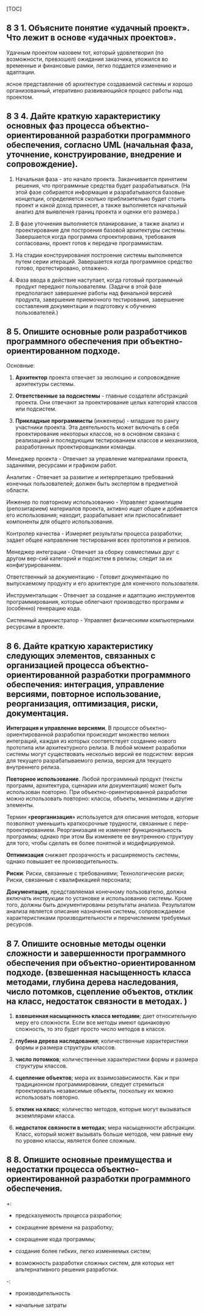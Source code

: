[TOC]



## 8 3 1. Объясните понятие «удачный проект». Что лежит в основе «удачных проектов».

Удачным проектом назовем тот, который удовлетворил (по возможности, превзошел) ожидания заказчика, уложился во временные и финансовые рамки, легко поддается изменению и адаптации.

ясное представление об архитектуре создаваемой системы и хорошо организованный, итеративно развивающийся процесс работы над проектом.



## 8 3 4. Дайте краткую характеристику основных фаз процесса объектно-ориентированной разработки программного обеспечения, согласно UML (начальная фаза, уточнение, конструирование, внедрение и сопровождение).

1. Начальная фаза - это начало проекта. Заканчивается принятием решения, что программные средства будет разрабатываться. (На этой фазе собирается информация и разрабатываются базовые концепции, определяется сколько приблизительно будет стоить проект и какой доход принесет, а также выполняется начальный анализ для выявления границ проекта и оценки его размера.)

2. В фазе уточнения выполняется планирование, а также анализ и проектирование для построения базовой архитектуры системы. Завершается когда программа спроектирована, требования согласованы, проект готов к передаче программистам.

3. На стадии конструирования построение системы выполняется путем серии итераций.  Завершается когда программное средство готово, протестировано, отлажено.

4. Фаза ввода в действие наступает, когда готовый программный продукт передают пользователям. (Задачи в этой фазе предполагают завершение работы над финальной версией продукта, завершение приемочного тестирования, завершение составления документации и подготовку к обучению пользователей.)



## 8 5. Опишите основные роли разработчиков программного обеспечения при объектно-ориентированном подходе.

Основные:

1. **Архитектор** проекта отвечает за эволюцию и сопровождение архитектуры системы.

2. **Ответственные за подсистемы** - главные создатели абстракций проекта. Они отвечают за проектирование целых категорий классов или подсистем.

3. **Прикладные программисты** (инженеры) - младшие по рангу участники проекта. Эта деятельность может включать в себя проектирование некоторых классов, но в основном связана с реализацией и последующим тестированием классов и механизмов, разработанных проектировщиками команды.

Менеджер проекта - Отвечает за управление материалами проекта, заданиями, ресурсами и графиком работ.

Аналитик - Отвечает за развитие и интерпретацию требований конечных пользователей; должен быть экспертом в предметной области.

Инженер по повторному использованию - Управляет хранилищем (репозитарием) материалов проекта, активно ищет общее и добивается его использования; находит, разрабатывает или приспосабливает компоненты для общего использования.

Контролер качества - Измеряет результаты процесса разработки; задает общее направление тестирования всех прототипов и релизов.

Менеджер интеграции - Отвечает за сборку совместимых друг с другом вер-сий категорий и подсистем в релизы; следит за их конфигурированием.

Ответственный за документацию - Готовит документацию по выпускаемому продукту и его архитектуре для конечного пользователя.

Инструментальщик - Отвечает за создание и адаптацию инструментов программирования, которые облегчают производство программ и (особенно) генерацию кода.

Системный администратор - Управляет физическими компьютерными ресурсами в проекте.



## 8 6. Дайте краткую характеристику следующих элементов, связанных с организацией процесса объектно-ориентированной разработки программного обеспечения: интеграция, управление версиями, повторное использование, реорганизация, оптимизация, риски, документация.

**Интеграция и управление версиями**. В процессе объектно-ориентированной разработки происходит множество мелких интеграций, каждая из которых соответствует созданию нового прототипа или архитектурного релиза. В любой момент разработки системы могут существовать несколько версий ее подсистем: версия для текущего разрабатываемого релиза, версия для текущего внутреннего релиза.

**Повторное использование**. Любой программный продукт (тексты программ, архитектура, сценарии или документация) может быть использован повторно. При объектно-ориентированной разработке можно использовать повторно: классы, объекты, механизмы и другие элементы.

Термин «**реорганизация**» используется для описания методов, которые позволяют уменьшить краткосрочные трудности, связанные с пере-проектированием. Реорганизация не изменяет функциональность программы; однако при этом Вы изменяете ее внутреннюю структуру для того, чтобы сделать ее более понятной и модифицируемой.

**Оптимизация** снижает прозрачность и расширяемость системы, однако повышает ее производительность.

**Риски**: Риски, связанные с требованиями; Технологические риски; Риски, связанные с квалификацией персонала; 

**Документация,** представляемая конечному пользователю, должна включать инструкции по установке и использованию системы. Кроме того, должны быть документированы результаты анализа. Результатом анализа является описание назначения системы, сопровождаемое характеристиками производительности и перечислением требуемых ресурсов.



## 8 7. Опишите основные методы оценки сложности и завершенности программного обеспечения при объектно-ориентированном подходе. (взвешенная насыщенность класса методами,  глубина дерева наследования, число потомков, сцепление объектов, отклик на класс, недостаток связности в методах. )

1) **взвешенная насыщенность класса методами**; дает относительную меру его сложности. Если все методы имеют одинаковую сложность, то это будет просто число методов в классе.

2) **глубина дерева наследования**; количественные характеристики формы и размера структуры классов.

3) **число потомков**; количественные характеристики формы и размера структуры классов.

4) **сцепление объектов**; мера их взаимозависимости. Как и при традиционном программировании, следует стремиться проектировать независимые объекты, поскольку их можно использовать повторно.

5) **отклик на класс**; количество методов, которые могут вызываться экземплярами класса.

6) **недостаток связности в методах**; мера насыщенности абстракции. Класс, который может вызывать больше методов, чем равные ему по уровню классы, является более сложным.



## 8 8. Опишите основные преимущества и недостатки процесса объектно-ориентированной разработки программного обеспечения.

+:

- предсказуемость процесса разработки;

- сокращение времени на разработку;

- сокращение кода программы;

- создание более гибких, легко изменяемых систем;

- возможность разработки сложных систем, для которых нет альтернативного решения разработки.

-:

- производительность  

- начальные затраты

